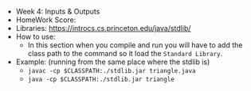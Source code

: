 - Week 4: Inputs & Outputs
- HomeWork Score:
- Libraries: https://introcs.cs.princeton.edu/java/stdlib/
- How to use:
	- In this section when you compile and run you will have to add the class path to the command so it load the `Standard Library`.
- Example: (running from the same place where the stdlib is)
	- `javac -cp $CLASSPATH:./stdlib.jar triangle.java`
	- `java -cp $CLASSPATH:./stdlib.jar triangle`
